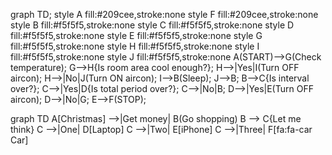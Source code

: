 graph TD;
style A fill:#209cee,stroke:none
style F fill:#209cee,stroke:none
style B fill:#f5f5f5,stroke:none
style C fill:#f5f5f5,stroke:none
style D fill:#f5f5f5,stroke:none
style E fill:#f5f5f5,stroke:none
style G fill:#f5f5f5,stroke:none
style H fill:#f5f5f5,stroke:none
style I fill:#f5f5f5,stroke:none
style J fill:#f5f5f5,stroke:none
A(START)-->G(Check temperature);
G-->H{Is room area cool enough?};
H-->|Yes|I(Turn OFF aircon);
H-->|No|J(Turn ON aircon);
I-->B(Sleep);
J-->B;
B-->C{Is interval over?};
C-->|Yes|D{Is total period over?};
C-->|No|B;
D-->|Yes|E(Turn OFF aircon);
D-->|No|G;
E-->F(STOP);

graph TD
A[Christmas] -->|Get money| B(Go shopping)
B --> C{Let me think}
C -->|One| D[Laptop]
C -->|Two| E[iPhone]
C -->|Three| F[fa:fa-car Car]

